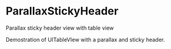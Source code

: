 # ParallaxStickyHeader
Parallax sticky header view with table view

Demostration of UITableVIew with a parallax and sticky header.
